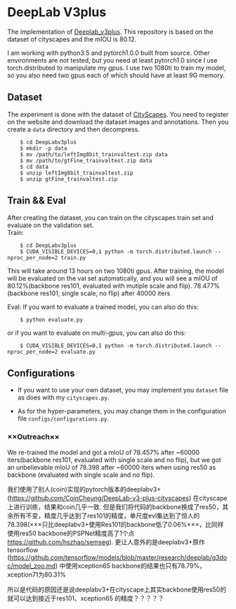 # DeepLab V3plus
The implementation of [Deeplab_v3plus](https://arxiv.org/abs/1802.02611). This repository is based on the dataset of cityscapes and the mIOU is 80.12.

I am working with python3.5 and pytorch1.0.0 built from source. Other environments are not tested, but you need at least pytorch1.0 since I use torch.distributed to manipulate my gpus. I use two 1080ti to train my model, so you also need two gpus each of which should have at least 9G memory.


## Dataset
The experiment is done with the dataset of [CityScapes](https://www.cityscapes-dataset.com/). You need to register on the website and download the dataset images and annotations. Then you create a `data` directory and then decompress.
```
    $ cd DeepLabv3plus
    $ mkdir -p data
    $ mv /path/to/leftImg8bit_trainvaltest.zip data
    $ mv /path/to/gtFine_trainvaltest.zip data
    $ cd data
    $ unzip leftImg8bit_trainvaltest.zip
    $ unzip gtFine_trainvaltest.zip
```


## Train && Eval
After creating the dataset, you can train on the cityscapes train set and evaluate on the validation set.  
Train: 
```
    $ cd DeepLabv3plus
    $ CUDA_VISIBLE_DEVICES=0,1 python -m torch.distributed.launch --nproc_per_node=2 train.py
```
This will take around 13 hours on two 1080ti gpus. After training, the model will be evaluated on the val set automatically, and you will see a mIOU of 80.12%(backbone res101, evaluated with mutiple scale and flip). 78.477%(backbone res101, single scale, no flip) after 40000 iters

Eval:
If you want to evaluate a trained model, you can also do this: 
```
    $ python evaluate.py
```
or if you want to evaluate on multi-gpus, you can also do this: 
```
    $ CUDA_VISIBLE_DEVICES=0,1 python -m torch.distributed.launch --nproc_per_node=2 evaluate.py
```

## Configurations
* If you want to use your own dataset, you may implement you `dataset` file as does with my `cityscapes.py`. 

* As for the hyper-parameters, you may change them in the configuration file `configs/configurations.py`.


### ××Outreach××

We re-trained the model and got a mIoU of 78.457% after ~60000 iters(backbone res101, evaluated with single scale and no flip), but we got an unbelievable mIoU of 78.398 after ~60000 iters when using res50 as backbone (evaluated with single scale and no flip).

我们使用了别人(coin)实现的pytorch版本的deeplabv3+(https://github.com/CoinCheung/DeepLab-v3-plus-cityscapes)  在cityscape上进行训练，结果和coin几乎一致. 但是我们将代码的backbone换成了res50，其余所有不变，精度几乎达到了res101的精度，单尺度evl集达到了惊人的78.398(×××只比deeplabv3+使用Res101的backbone低了0.06%×××，比同样使用res50 backbone的PSPNet精度高了1个点 https://github.com/hszhao/semseg).
更让人意外的是deeplabv3+原作tensorflow (https://github.com/tensorflow/models/blob/master/research/deeplab/g3doc/model_zoo.md) 中使用xception65 backbone的结果也只有78.79%，xception71为80.31% 

所以是代码的原因还是说deeplabv3+在cityscape上其实backbone使用res50的就可以达到接近于res101、xception65 的精度？？？？？


